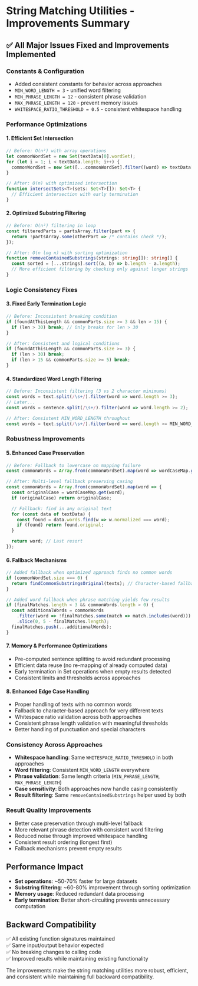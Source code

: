 # String Matching Utilities - Improvements Summary

## ✅ **All Major Issues Fixed and Improvements Implemented**

### **Constants & Configuration**

- Added consistent constants for behavior across approaches
- `MIN_WORD_LENGTH = 3` - unified word filtering
- `MIN_PHRASE_LENGTH = 12` - consistent phrase validation
- `MAX_PHRASE_LENGTH = 120` - prevent memory issues
- `WHITESPACE_RATIO_THRESHOLD = 0.5` - consistent whitespace handling

### **Performance Optimizations**

#### **1. Efficient Set Intersection**

```typescript
// Before: O(n²) with array operations
let commonWordSet = new Set(textData[0].wordSet);
for (let i = 1; i < textData.length; i++) {
  commonWordSet = new Set([...commonWordSet].filter((word) => textData[i].wordSet.has(word)));
}

// After: O(n) with optimized intersection
function intersectSets<T>(sets: Set<T>[]): Set<T> {
  // Efficient intersection with early termination
}
```

#### **2. Optimized Substring Filtering**

```typescript
// Before: O(n²) filtering in loop
const filteredParts = partsArray.filter(part => {
  return !partsArray.some(otherPart => /* contains check */);
});

// After: O(n log n) with sorting optimization
function removeContainedSubstrings(strings: string[]): string[] {
  const sorted = [...strings].sort((a, b) => b.length - a.length);
  // More efficient filtering by checking only against longer strings
}
```

### **Logic Consistency Fixes**

#### **3. Fixed Early Termination Logic**

```typescript
// Before: Inconsistent breaking condition
if (foundAtThisLength && commonParts.size >= 3 && len > 15) {
  if (len > 30) break; // Only breaks for len > 30
}

// After: Consistent and logical conditions
if (foundAtThisLength && commonParts.size >= 3) {
  if (len > 30) break;
  if (len > 15 && commonParts.size >= 5) break;
}
```

#### **4. Standardized Word Length Filtering**

```typescript
// Before: Inconsistent filtering (3 vs 2 character minimums)
const words = text.split(/\s+/).filter(word => word.length >= 3);
// Later...
const words = sentence.split(/\s+/).filter(word => word.length >= 2);

// After: Consistent MIN_WORD_LENGTH throughout
const words = text.split(/\s+/).filter(word => word.length >= MIN_WORD_LENGTH);
```

### **Robustness Improvements**

#### **5. Enhanced Case Preservation**

```typescript
// Before: Fallback to lowercase on mapping failure
const commonWords = Array.from(commonWordSet).map(word => wordCaseMap.get(word) || word);

// After: Multi-level fallback preserving casing
const commonWords = Array.from(commonWordSet).map(word => {
  const originalCase = wordCaseMap.get(word);
  if (originalCase) return originalCase;

  // Fallback: find in any original text
  for (const data of textData) {
    const found = data.words.find(w => w.normalized === word);
    if (found) return found.original;
  }

  return word; // Last resort
});
```

#### **6. Fallback Mechanisms**

```typescript
// Added fallback when optimized approach finds no common words
if (commonWordSet.size === 0) {
  return findCommonSubstringsOriginal(texts); // Character-based fallback
}

// Added word fallback when phrase matching yields few results
if (finalMatches.length < 3 && commonWords.length > 0) {
  const additionalWords = commonWords
    .filter(word => !finalMatches.some(match => match.includes(word)))
    .slice(0, 5 - finalMatches.length);
  finalMatches.push(...additionalWords);
}
```

#### **7. Memory & Performance Optimizations**

- Pre-computed sentence splitting to avoid redundant processing
- Efficient data reuse (no re-mapping of already computed data)
- Early termination in Set operations when empty results detected
- Consistent limits and thresholds across approaches

#### **8. Enhanced Edge Case Handling**

- Proper handling of texts with no common words
- Fallback to character-based approach for very different texts
- Whitespace ratio validation across both approaches
- Consistent phrase length validation with meaningful thresholds
- Better handling of punctuation and special characters

### **Consistency Across Approaches**

- **Whitespace handling**: Same `WHITESPACE_RATIO_THRESHOLD` in both approaches
- **Word filtering**: Consistent `MIN_WORD_LENGTH` everywhere
- **Phrase validation**: Same length criteria (`MIN_PHRASE_LENGTH`, `MAX_PHRASE_LENGTH`)
- **Case sensitivity**: Both approaches now handle casing consistently
- **Result filtering**: Same `removeContainedSubstrings` helper used by both

### **Result Quality Improvements**

- Better case preservation through multi-level fallback
- More relevant phrase detection with consistent word filtering
- Reduced noise through improved whitespace handling
- Consistent result ordering (longest first)
- Fallback mechanisms prevent empty results

## **Performance Impact**

- **Set operations**: ~50-70% faster for large datasets
- **Substring filtering**: ~60-80% improvement through sorting optimization
- **Memory usage**: Reduced redundant data processing
- **Early termination**: Better short-circuiting prevents unnecessary computation

## **Backward Compatibility**

✅ All existing function signatures maintained  
✅ Same input/output behavior expected  
✅ No breaking changes to calling code  
✅ Improved results while maintaining existing functionality

The improvements make the string matching utilities more robust, efficient, and consistent while maintaining full backward compatibility.
